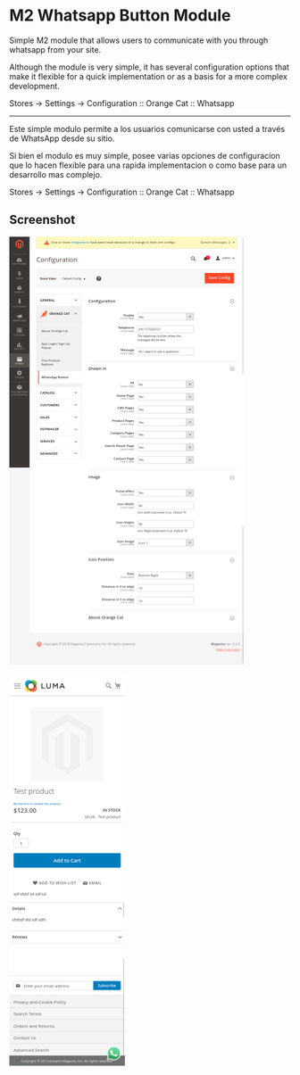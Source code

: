 # M2 Whatsapp Button Module

Simple M2 module that allows users to communicate with you through whatsapp from your site.

Although the module is very simple, it has several configuration options that make it flexible for a quick implementation or as a basis for a more complex development.

Stores -> Settings -> Configuration :: Orange Cat :: Whatsapp

-----------------------

Este simple modulo permite a los usuarios comunicarse con usted a través de WhatsApp desde su sitio.

Si bien el modulo es muy simple, posee varias opciones de configuracion que lo hacen flexible para una rapida implementacion o como base para un desarrollo mas complejo.

Stores -> Settings -> Configuration :: Orange Cat :: Whatsapp

## Screenshot
![ScreenShot](https://github.com/olivertar/m2_whatsapp_button/blob/master/screen-shot/whatsappbutton_backend.png)
<br/><br/>
![ScreenShot](https://github.com/olivertar/m2_whatsapp_button/blob/master/screen-shot/whatsappbutton_frontend.png)

